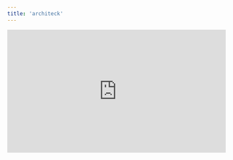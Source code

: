 ```yaml
---
title: 'architeck'
---
```


<div style="padding:56.25% 0 0 0;position:relative;"><iframe src="https://player.vimeo.com/video/399171633?autoplay=1&color=ffffff&byline=0&portrait=0" style="position:absolute;top:0;left:0;width:100%;height:100%;" frameborder="0" allow="autoplay; fullscreen" allowfullscreen></iframe></div><script src="https://player.vimeo.com/api/player.js"></script>
